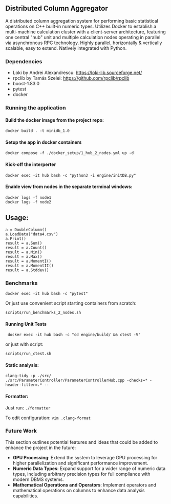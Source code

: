 ## Distributed Column Aggregator
A distributed column aggregation system for performing basic statistical operations on C++ built-in numeric types. Utilizes Docker to establish a multi-machine calculation cluster with a client-server architecture, featuring one central "hub" unit and multiple calculation nodes operating in parallel via asynchronous RPC technology. Highly parallel, horizontally & vertically scalable, easy to extend. Natively integrated with Python.
### Dependencies

- Loki by Andrei Alexandrescu: https://loki-lib.sourceforge.net/
- rpclib by Tamás Szelei: https://github.com/rpclib/rpclib
- boost-1.83.0
- pytest
- docker

### Running the application

#### Build the docker image from the project repo:

```docker build . -t minidb_1.0```

#### Setup the app in docker containers

```docker compose -f ./docker_setup/1_hub_2_nodes.yml up -d```

#### Kick-off the interperter

```docker exec -it hub bash -c "python3 -i engine/initDB.py"```

#### Enable view from nodes in the separate terminal windows:

```
docker logs -f node1
docker logs -f node2
```
## Usage:
```
a = DoubleColumn() 
a.LoadData("data4.csv")
a.Print()
result = a.Sum()
result = a.Count()
result = a.Min()
result = a.Max()
result = a.MomentI()
result = a.MomentII()
result = a.Stddev()
```

### Benchmarks

```docker exec -it hub bash -c "pytest" ```

Or just use convenient script starting containers from scratch:

```scripts/run_benchmarks_2_nodes.sh```

#### Running Unit Tests

``` docker exec -it hub bash -c "cd engine/build/ && ctest -V"```

or just with script: 

```scripts/run_ctest.sh```

#### Static analysis:
```
clang-tidy -p ./src/ ./src/ParameterController/ParameterControllerHub.cpp -checks=* -header-filter=.* --
```

#### Formatter:
Just run:
```./formatter```

To edit configuration:
```vim .clang-format```

### Future Work
This section outlines potential features and ideas that could be added to enhance the project in the future:
- **GPU Processing**: Extend the system to leverage GPU processing for higher parallelization and significant performance improvement.
- **Numeric Data Types**: Expand support for a wider range of numeric data types, including arbitrary precision types for full compliance with modern DBMS systems.
- **Mathematical Operations and Operators**: Implement operators and mathematical operations on columns to enhance data analysis capabilities.
